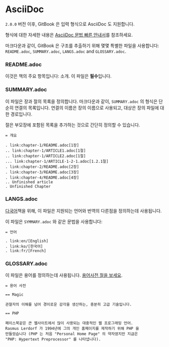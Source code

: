 # AsciiDoc

`2.0.0` 버전 이후, GitBook 은 입력 형식으로 AsciiDoc 도 지원합니다.

형식에 대한 자세한 내용은
[AsciiDoc 문법 빠른 안내서](http://asciidoctor.org/docs/asciidoc-syntax-quick-reference/)를
참조하세요.

마크다운과 같이, GitBook 은 구조를 추출하기 위해 몇몇 특별한 파일을 사용합니다:
`README.adoc`, `SUMMARY.adoc`, `LANGS.adoc` and `GLOSSARY.adoc`.

### README.adoc

이것은 책의 주요 항목입니다: 소개. 이 파일은 **필수**입니다.

### SUMMARY.adoc

이 파일은 장과 절의 목록을 정의합니다. 마크다운과 같이, `SUMMARY.adoc` 의 형식은
단순히 연결의 목록입니다. 연결의 이름은 장의 이름으로 사용되고, 대상은 장의
파일에 대한 경로입니다.

절은 부모장에 포함된 목록을 추가하는 것으로 간단히 정의할 수 있습니다.

```asciidoc
= 개요

. link:chapter-1/README.adoc[1장]
.. link:chapter-1/ARTICLE1.adoc[1절]
.. link:chapter-1/ARTICLE2.adoc[1절]
... link:chapter-1/ARTICLE-1-2-1.adoc[1.2.1절]
. link:chapter-2/README.adoc[2장]
. link:chapter-3/README.adoc[3장]
. link:chapter-4/README.adoc[4장]
.. Unfinished article
. Unfinished Chapter
```

### LANGS.adoc

[다국어](./languages.md)책을 위해, 이 파일은 지원되는 언어와 번역의 다른점을
정의하는데 사용됩니다.

이 파일은 `SYMMARY.adoc` 와 같은 문법을 사용합니다:

```asciidoc
= 언어

. link:en/[English]
. link:ko/[한국어]
. link:fr/[French]
```

### GLOSSARY.adoc

이 파일은 용어를 정의하는데 사용됩니다. [용어사전 절을 보세요](./lexicon.md).

```asciidoc
= 용어 사전

== Magic

관찰자의 이해를 넘어 경이로운 감각을 생산하는, 충분히 고급 기술입니다.

== PHP

페이스북같은 큰 웹사이트에서 많이 사용되는 대중적인 웹 프로그래밍 언어.
Rasmus Lerdorf 가 1994년에 그의 개인 홈페이지를 제작하기 위해 PHP 을
만들었습니다 (PHP 는 처음 "Personal Home Page" 의 약자였지만 지금은
"PHP: Hypertext Preprocessor" 를 나타냅니다).
```
